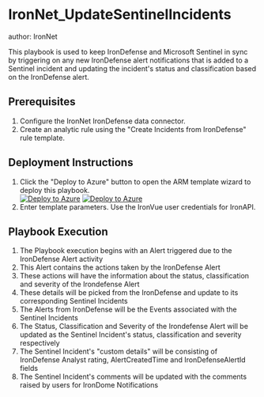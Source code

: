# IronNet_UpdateSentinelIncidents
author: IronNet

This playbook is used to keep IronDefense and Microsoft Sentinel in sync by
triggering on any new IronDefense alert notifications that is added to a
Sentinel incident and updating the incident's status and classification based on
the IronDefense alert.

## Prerequisites
1. Configure the IronNet IronDefense data connector.
2. Create an analytic rule using the "Create Incidents from IronDefense" rule
   template.

## Deployment Instructions
1. Click the "Deploy to Azure" button to open the ARM template wizard to deploy
this playbook.<br>
[![Deploy to Azure](https://aka.ms/deploytoazurebutton)](https://portal.azure.com/#create/Microsoft.Template/uri/https%3A%2F%2Fraw.githubusercontent.com%2FAzure%2FAzure-Sentinel%2Fmaster%2FSolutions%2FIronNet%20IronDefense%2FPlaybooks%2FIronNet_UpdateSentinelIncidents%2Fazuredeploy.json) [![Deploy to Azure](https://aka.ms/deploytoazuregovbutton)](https://portal.azure.us/#create/Microsoft.Template/uri/https%3A%2F%2Fraw.githubusercontent.com%2FAzure%2FAzure-Sentinel%2Fmaster%2FSolutions%2FIronNet%20IronDefense%2FPlaybooks%2FIronNet_UpdateSentinelIncidents%2Fazuredeploy.json)
2. Enter template parameters. Use the IronVue user credentials for IronAPI.

## Playbook Execution
1. The Playbook execution begins with an Alert triggered due to the IronDefense 
   Alert activity
2. This Alert contains the actions taken by the IronDefense Alert
3. These actions will have the information about the status, classification and 
   severity of the Irondefense Alert
4. These details will be picked from the IronDefense and update to its corresponding 
   Sentinel Incidents
5. The Alerts from IronDefense will be the Events associated with the Sentinel Incidents
6. The Status, Classification and Severity of the Irondefense Alert will be updated as 
   the Sentinel Incident's status, classification and severity respectively
7. The Sentinel Incident's "custom details" will be consisting of IronDefense Analyst rating, 
   AlertCreatedTime and IronDefenseAlertId fields
8. The Sentinel Incident's comments will be updated with the comments raised by users for IronDome Notifications

